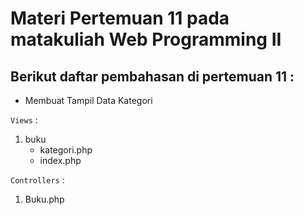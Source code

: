 # Materi Pertemuan 11 pada matakuliah Web Programming II

## Berikut daftar pembahasan di **pertemuan 11** :

- Membuat Tampil Data Kategori

`Views` : 
1. buku
    * kategori.php
    * index.php

`Controllers` :
1. Buku.php